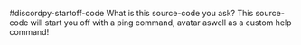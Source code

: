 #discordpy-startoff-code
What is this source-code you ask?
This source-code will start you off with a ping command, avatar aswell as a custom help command!

